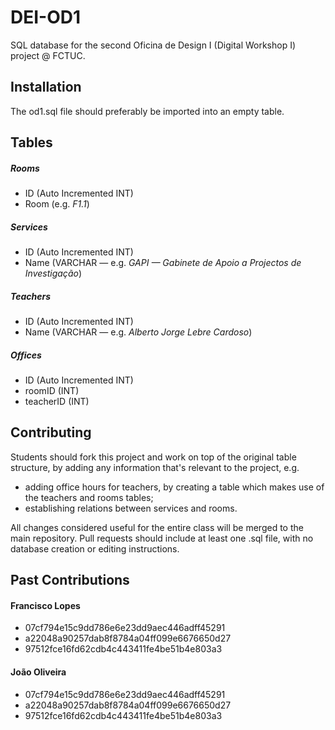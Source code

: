 # DEI-OD1

SQL database for the second Oficina de Design I (Digital Workshop I) project @ FCTUC.

## Installation

The od1.sql file should preferably be imported into an empty table.

## Tables

##### Rooms
* ID (Auto Incremented INT)
* Room (e.g. _F1.1_)

##### Services
* ID (Auto Incremented INT)
* Name (VARCHAR — e.g. _GAPI — Gabinete de Apoio a Projectos de Investigação_)

##### Teachers
* ID (Auto Incremented INT)
* Name (VARCHAR — e.g. _Alberto Jorge Lebre Cardoso_)

##### Offices
* ID (Auto Incremented INT)
* roomID (INT)
* teacherID (INT)

## Contributing

Students should fork this project and work on top of the original table structure, by adding any information that's relevant to the project, e.g.

* adding office hours for teachers, by creating a table which makes use of the teachers and rooms tables;
* establishing relations between services and rooms.

All changes considered useful for the entire class will be merged to the main repository. Pull requests should include at least one .sql file, with no database creation or editing instructions.

## Past Contributions

#### Francisco Lopes
* 07cf794e15c9dd786e6e23dd9aec446adff45291
* a22048a90257dab8f8784a04ff099e6676650d27
* 97512fce16fd62cdb4c443411fe4be51b4e803a3

#### João Oliveira
* 07cf794e15c9dd786e6e23dd9aec446adff45291
* a22048a90257dab8f8784a04ff099e6676650d27
* 97512fce16fd62cdb4c443411fe4be51b4e803a3